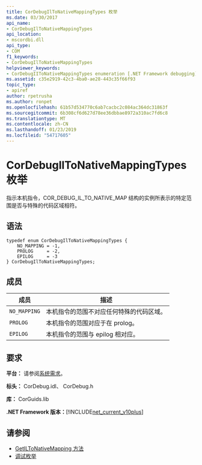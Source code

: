 ```yaml
---
title: CorDebugIlToNativeMappingTypes 枚举
ms.date: 03/30/2017
api_name:
- CorDebugIlToNativeMappingTypes
api_location:
- mscordbi.dll
api_type:
- COM
f1_keywords:
- CorDebugIlToNativeMappingTypes
helpviewer_keywords:
- CorDebugIIToNativeMappingTypes enumeration [.NET Framework debugging]
ms.assetid: c35e2919-42c3-4ba0-ae28-443c35f66f93
topic_type:
- apiref
author: rpetrusha
ms.author: ronpet
ms.openlocfilehash: 61b57d534770c6ab7cacbc2c084ac364dc31863f
ms.sourcegitcommit: 6b308cf6d627d78ee36dbbae8972a310ac7fd6c8
ms.translationtype: MT
ms.contentlocale: zh-CN
ms.lasthandoff: 01/23/2019
ms.locfileid: "54717605"
---
```

# <a name="cordebugiltonativemappingtypes-enumeration"></a>CorDebugIlToNativeMappingTypes 枚举
指示本机指令，COR_DEBUG_IL_TO_NATIVE_MAP 结构的实例所表示的特定范围是否与特殊的代码区域相符。  
  
## <a name="syntax"></a>语法  
  
```  
typedef enum CorDebugIlToNativeMappingTypes {  
    NO_MAPPING = -1,  
    PROLOG     = -2,  
    EPILOG     = -3  
} CorDebugIlToNativeMappingTypes;  
```  
  
## <a name="members"></a>成员  
  
|成员|描述|  
|------------|-----------------|  
|`NO_MAPPING`|本机指令的范围不对应任何特殊的代码区域。|  
|`PROLOG`|本机指令的范围对应于在 prolog。|  
|`EPILOG`|本机指令的范围与 epilog 相对应。|  
  
## <a name="requirements"></a>要求  
 **平台：** 请参阅[系统需求](../../../../docs/framework/get-started/system-requirements.md)。  
  
 **标头：** CorDebug.idl、 CorDebug.h  
  
 **库：** CorGuids.lib  
  
 **.NET Framework 版本：**[!INCLUDE[net_current_v10plus](../../../../includes/net-current-v10plus-md.md)]  
  
## <a name="see-also"></a>请参阅
- [GetILToNativeMapping 方法](../../../../docs/framework/unmanaged-api/debugging/icordebugcode-getiltonativemapping-method.md)
- [调试枚举](../../../../docs/framework/unmanaged-api/debugging/debugging-enumerations.md)
